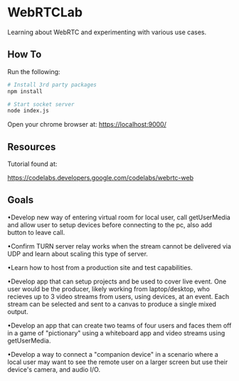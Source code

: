 # WebRTCLab

Learning about WebRTC and experimenting with various use cases.

## How To

Run the following:

```bash
# Install 3rd party packages
npm install

# Start socket server
node index.js
```

Open your chrome browser at: <https://localhost:9000/>

## Resources

Tutorial found at:

<https://codelabs.developers.google.com/codelabs/webrtc-web>

## Goals
  •Develop new way of entering virtual room for local user, call getUserMedia and allow user to setup devices before connecting to the pc, also add button to leave call.
  
  •Confirm TURN server relay works when the stream cannot be delivered via UDP and learn about scaling this type of server.
  
  •Learn how to host from a production site and test capabilities.
  
  •Develop app that can setup projects and be used to cover live event. One user would be the producer, likely working from laptop/desktop, who recieves up to 3 video streams from users, using devices, at an event. Each stream can be selected and sent to a canvas to produce a single mixed output.
  
  •Develop an app that can create two teams of four users and faces them off in a game of "pictionary" using a whiteboard app and video streams using getUserMedia.
  
  •Develop a way to connect a "companion device" in a scenario where a local user may want to see the remote user on a larger screen but use their device's camera, and audio I/O.
